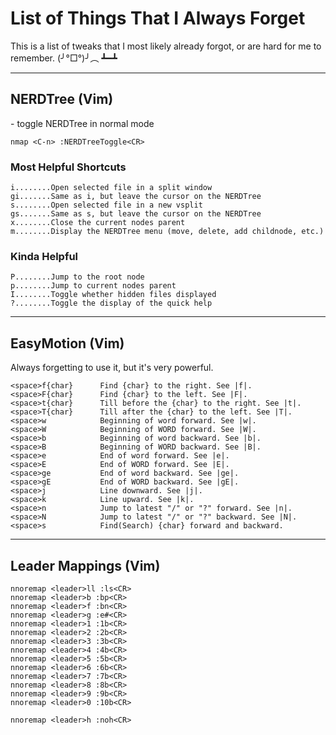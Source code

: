# List of Things That I Always Forget

This is a list of tweaks that I most likely already forgot, or are hard for me to remember. (╯°□°)╯︵ ┻━┻

---

## NERDTree (Vim)

<C-n> - toggle NERDTree in normal mode

```vim
nmap <C-n> :NERDTreeToggle<CR>
```

### Most Helpful Shortcuts

```
i........Open selected file in a split window
gi.......Same as i, but leave the cursor on the NERDTree
s........Open selected file in a new vsplit
gs.......Same as s, but leave the cursor on the NERDTree
x........Close the current nodes parent
m........Display the NERDTree menu (move, delete, add childnode, etc.)
```

### Kinda Helpful

```
P........Jump to the root node
p........Jump to current nodes parent
I........Toggle whether hidden files displayed
?........Toggle the display of the quick help
```

---

## EasyMotion (Vim)

Always forgetting to use it, but it's very powerful.

```
<space>f{char}      Find {char} to the right. See |f|.
<space>F{char}      Find {char} to the left. See |F|.
<space>t{char}      Till before the {char} to the right. See |t|.
<space>T{char}      Till after the {char} to the left. See |T|.
<space>w            Beginning of word forward. See |w|.
<space>W            Beginning of WORD forward. See |W|.
<space>b            Beginning of word backward. See |b|.
<space>B            Beginning of WORD backward. See |B|.
<space>e            End of word forward. See |e|.
<space>E            End of WORD forward. See |E|.
<space>ge           End of word backward. See |ge|.
<space>gE           End of WORD backward. See |gE|.
<space>j            Line downward. See |j|.
<space>k            Line upward. See |k|.
<space>n            Jump to latest "/" or "?" forward. See |n|.
<space>N            Jump to latest "/" or "?" backward. See |N|.
<space>s            Find(Search) {char} forward and backward.
```

---

## Leader Mappings (Vim)

```vim
nnoremap <leader>ll :ls<CR>
nnoremap <leader>b :bp<CR>
nnoremap <leader>f :bn<CR>
nnoremap <leader>g :e#<CR>
nnoremap <leader>1 :1b<CR>
nnoremap <leader>2 :2b<CR>
nnoremap <leader>3 :3b<CR>
nnoremap <leader>4 :4b<CR>
nnoremap <leader>5 :5b<CR>
nnoremap <leader>6 :6b<CR>
nnoremap <leader>7 :7b<CR>
nnoremap <leader>8 :8b<CR>
nnoremap <leader>9 :9b<CR>
nnoremap <leader>0 :10b<CR>

nnoremap <leader>h :noh<CR>
```
